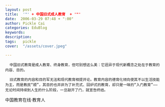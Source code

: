 ```yaml
---
layout: post  
title:  '"' + 中国旧式成人教育  + '"'
date:  2006-03-29 07:48 + ":00" 
author: Pickle Cai  
categories: EduBlog  
keywords: 
description:   
tags:	pickle   
cover:  "/assets/cover.jpeg"  

---  
```

    
      中国旧式教育是成人教育、终身教育，但可别想这么美：它迥异于现代新概念之处在于教育的内容、目的。

      旧式教育的内容和目的军无法和现代教育相提并论。教育内容的德育化倾向使其不以生活技能为主，而是教民“顺”，其目的也并非为了补充式、回炉式的教育，却只是一味的“入门教育”——无论时间持续到人生的什么阶段，一旦敲开了门，就宣告终结。		

		    
 中国教育在线·教育人


